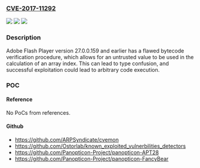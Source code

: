 ### [CVE-2017-11292](https://cve.mitre.org/cgi-bin/cvename.cgi?name=CVE-2017-11292)
![](https://img.shields.io/static/v1?label=Product&message=Adobe%20Flash%20Player%20version%2027.0.0.159%20and%20earlier&color=blue)
![](https://img.shields.io/static/v1?label=Version&message=n%2Fa&color=blue)
![](https://img.shields.io/static/v1?label=Vulnerability&message=arbitrary%20code%20execution&color=brighgreen)

### Description

Adobe Flash Player version 27.0.0.159 and earlier has a flawed bytecode verification procedure, which allows for an untrusted value to be used in the calculation of an array index. This can lead to type confusion, and successful exploitation could lead to arbitrary code execution.

### POC

#### Reference
No PoCs from references.

#### Github
- https://github.com/ARPSyndicate/cvemon
- https://github.com/Ostorlab/known_exploited_vulnerbilities_detectors
- https://github.com/Panopticon-Project/panopticon-APT28
- https://github.com/Panopticon-Project/panopticon-FancyBear

